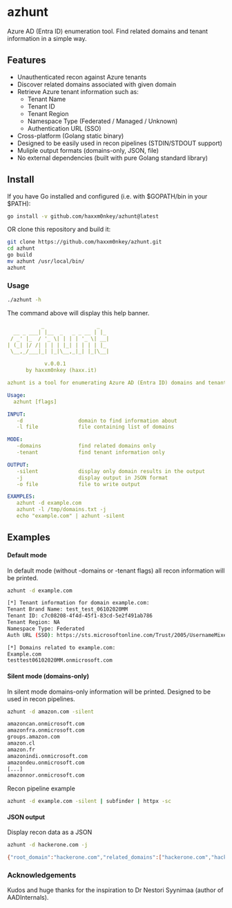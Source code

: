 # azhunt

Azure AD (Entra ID) enumeration tool. Find related domains and tenant information in a simple way.


## Features
- Unauthenticated recon against Azure tenants
- Discover related domains associated with given domain
- Retrieve Azure tenant information such as:
  - Tenant Name
  - Tenant ID
  - Tenant Region
  - Namespace Type (Federated / Managed / Unknown)
  - Authentication URL (SSO)
- Cross-platform (Golang static binary)
- Designed to be easily used in recon pipelines (STDIN/STDOUT support)
- Muliple output formats (domains-only, JSON, file)
- No external dependencies (built with pure Golang standard library)


## Install

If you have Go installed and configured (i.e. with $GOPATH/bin in your $PATH):
```bash
go install -v github.com/haxxm0nkey/azhunt@latest
```

OR clone this repository and build it:

```bash
git clone https://github.com/haxxm0nkey/azhunt.git
cd azhunt
go build
mv azhunt /usr/local/bin/
azhunt 
```

### Usage
```bash
./azhunt -h
```
The command above will display this help banner.

```yaml
           _                 _
  __ _ ___| |__  _   _ _ __ | |_
 / _' |_  / '_ \| | | | '_ \| __|
| (_| |/ /| | | | |_| | | | | |_
 \__,_/___|_| |_|\__,_|_| |_|\__|

            v.0.0.1
      by haxxm0nkey (haxx.it)

azhunt is a tool for enumerating Azure AD (Entra ID) domains and tenant information.

Usage:
  azhunt [flags]

INPUT:
   -d                  domain to find information about
   -l file             file containing list of domains

MODE:
   -domains            find related domains only
   -tenant             find tenant information only

OUTPUT:
   -silent             display only domain results in the output
   -j                  display output in JSON format
   -o file             file to write output

EXAMPLES:
   azhunt -d example.com
   azhunt -l /tmp/domains.txt -j
   echo "example.com" | azhunt -silent
```
## Examples 
#### Default mode
In default mode (without -domains or -tenant flags) all recon information will be printed.
```bash
azhunt -d example.com

[*] Tenant information for domain example.com:
Tenant Brand Name: test_test_06102020MM
Tenant ID: c7c08208-4f4d-45f1-83cd-5e2f491ab786
Tenant Region: NA
Namespace Type: Federated
Auth URL (SSO): https://sts.microsoftonline.com/Trust/2005/UsernameMixed?username=example.com&wa=wsignin1.0&wtrealm=urn%3afederation%3aMicrosoftOnline&wctx=

[*] Domains related to example.com:
Example.com
testtest06102020MM.onmicrosoft.com
```


#### Silent mode (domains-only)
In silent mode domains-only information will be printed. Designed to be used in recon pipelines.
```bash
azhunt -d amazon.com -silent

amazoncan.onmicrosoft.com
amazonfra.onmicrosoft.com
groups.amazon.com
amazon.cl
amazon.fr
amazonindi.onmicrosoft.com
amazondeu.onmicrosoft.com
[...]
amazonnor.onmicrosoft.com
```

Recon pipeline example
```bash
azhunt -d example.com -silent | subfinder | httpx -sc
```

#### JSON output
Display recon data as a JSON

```bash
azhunt -d hackerone.com -j

{"root_domain":"hackerone.com","related_domains":["hackerone.com","hackerone.mail.onmicrosoft.com","hackerone.onmicrosoft.com"],"tenant_brand_name":"HackerOne Inc.","tenant_id":"5555ff90-251c-4730-bbbb-1c2181fbd63d","tenant_region":"NA","namespace_type":"Federated","auth_url":"https://hackerone.okta.com/app/office365/exkmrijq1uG4p0alo2p6/sso/wsfed/passive?username=hackerone.com\u0026wa=wsignin1.0\u0026wtrealm=urn%3afederation%3aMicrosoftOnline\u0026wctx="}
```


### Acknowledgements
Kudos and huge thanks for the inspiration to Dr Nestori Syynimaa (author of AADInternals).

